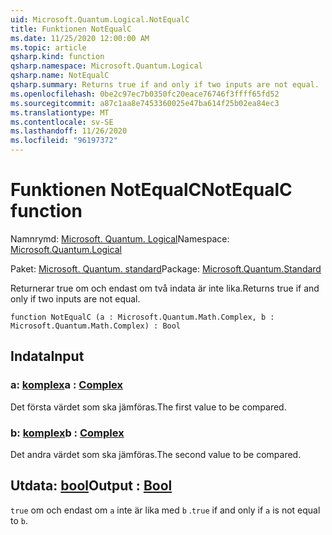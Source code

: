 ```yaml
---
uid: Microsoft.Quantum.Logical.NotEqualC
title: Funktionen NotEqualC
ms.date: 11/25/2020 12:00:00 AM
ms.topic: article
qsharp.kind: function
qsharp.namespace: Microsoft.Quantum.Logical
qsharp.name: NotEqualC
qsharp.summary: Returns true if and only if two inputs are not equal.
ms.openlocfilehash: 0be2c97ec7b0350fc20eace76746f3ffff65fd52
ms.sourcegitcommit: a87c1aa8e7453360025e47ba614f25b02ea84ec3
ms.translationtype: MT
ms.contentlocale: sv-SE
ms.lasthandoff: 11/26/2020
ms.locfileid: "96197372"
---
```

# <a name="notequalc-function"></a><span data-ttu-id="96856-102">Funktionen NotEqualC</span><span class="sxs-lookup"><span data-stu-id="96856-102">NotEqualC function</span></span>

<span data-ttu-id="96856-103">Namnrymd: [Microsoft. Quantum. Logical](xref:Microsoft.Quantum.Logical)</span><span class="sxs-lookup"><span data-stu-id="96856-103">Namespace: [Microsoft.Quantum.Logical](xref:Microsoft.Quantum.Logical)</span></span>

<span data-ttu-id="96856-104">Paket: [Microsoft. Quantum. standard](https://nuget.org/packages/Microsoft.Quantum.Standard)</span><span class="sxs-lookup"><span data-stu-id="96856-104">Package: [Microsoft.Quantum.Standard](https://nuget.org/packages/Microsoft.Quantum.Standard)</span></span>


<span data-ttu-id="96856-105">Returnerar true om och endast om två indata är inte lika.</span><span class="sxs-lookup"><span data-stu-id="96856-105">Returns true if and only if two inputs are not equal.</span></span>

```qsharp
function NotEqualC (a : Microsoft.Quantum.Math.Complex, b : Microsoft.Quantum.Math.Complex) : Bool
```


## <a name="input"></a><span data-ttu-id="96856-106">Indata</span><span class="sxs-lookup"><span data-stu-id="96856-106">Input</span></span>

### <a name="a--complex"></a><span data-ttu-id="96856-107">a: [komplex](xref:Microsoft.Quantum.Math.Complex)</span><span class="sxs-lookup"><span data-stu-id="96856-107">a : [Complex](xref:Microsoft.Quantum.Math.Complex)</span></span>

<span data-ttu-id="96856-108">Det första värdet som ska jämföras.</span><span class="sxs-lookup"><span data-stu-id="96856-108">The first value to be compared.</span></span>


### <a name="b--complex"></a><span data-ttu-id="96856-109">b: [komplex](xref:Microsoft.Quantum.Math.Complex)</span><span class="sxs-lookup"><span data-stu-id="96856-109">b : [Complex](xref:Microsoft.Quantum.Math.Complex)</span></span>

<span data-ttu-id="96856-110">Det andra värdet som ska jämföras.</span><span class="sxs-lookup"><span data-stu-id="96856-110">The second value to be compared.</span></span>



## <a name="output--bool"></a><span data-ttu-id="96856-111">Utdata: [bool](xref:microsoft.quantum.lang-ref.bool)</span><span class="sxs-lookup"><span data-stu-id="96856-111">Output : [Bool](xref:microsoft.quantum.lang-ref.bool)</span></span>

<span data-ttu-id="96856-112">`true` om och endast om `a` inte är lika med `b` .</span><span class="sxs-lookup"><span data-stu-id="96856-112">`true` if and only if `a` is not equal to `b`.</span></span>